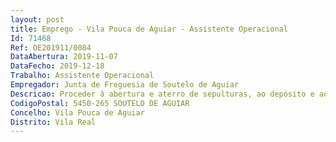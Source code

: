 ```yaml
--- 
layout: post
title: Emprego - Vila Pouca de Aguiar - Assistente Operacional
Id: 71468
Ref: OE201911/0084
DataAbertura: 2019-11-07
DataFecho: 2019-12-18
Trabalho: Assistente Operacional
Empregador: Junta de Freguesia de Soutelo de Aguiar
Descricao: Proceder à abertura e aterro de sepulturas, ao depósito e ao levantamento dos restos mortais  cuidar do setor do cemitério que lhe está atribuído  proceder à limpeza e conservação dos arruamentos e outras infraestruturas da freguesia  executar outras tarefas simples de natureza manual que exijam esforço físico e conhecimentos práticos  executar tarefas associadas às atividades da freguesia, conduzir viaturas ao serviço da freguesia, e realizar outras tarefas conexas com as funções atribuídas.
CodigoPostal: 5450-265 SOUTELO DE AGUIAR
Concelho: Vila Pouca de Aguiar
Distrito: Vila Real
--- 
```

